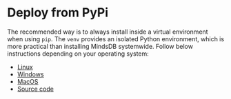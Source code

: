 # Deploy from PyPi

The recommended way is to always install inside a virtual environment when using `pip`. The `venv` provides an isolated Python environment, which is more practical than installing MindsDB systemwide. Follow below instructions depending on your operating system:

- [Linux](./deployment/linux.md)
- [Windows](./deployment/windows.md)
- [MacOS](./deployment/macos.md)
- [Source code](./deployment/source.md)

